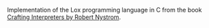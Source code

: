 Implementation of the Lox programming language in C from the book [Crafting Interpreters by Robert Nystrom](http://www.craftinginterpreters.com/).
